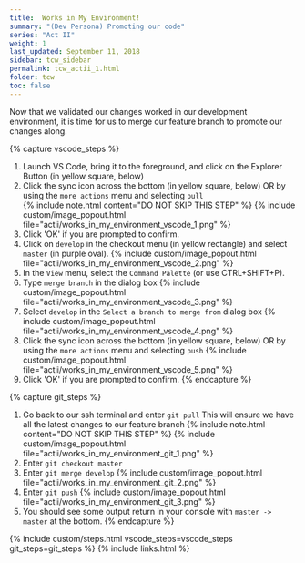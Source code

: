 ```yaml
---
title:  Works in My Environment!
summary: "(Dev Persona) Promoting our code"
series: "Act II"
weight: 1
last_updated: September 11, 2018
sidebar: tcw_sidebar
permalink: tcw_actii_1.html
folder: tcw
toc: false
---
```


Now that we validated our changes worked in our development environment, it is time for us to merge our feature branch to promote our changes along.

{% capture vscode_steps %}
1. Launch VS Code, bring it to the foreground, and click on the Explorer Button (in yellow square, below)
2. Click the sync icon across the bottom (in yellow square, below) OR by using the `more actions` menu and selecting `pull`  
   {% include note.html content="DO NOT SKIP THIS STEP" %}
   {% include custom/image_popout.html file="actii/works_in_my_environment_vscode_1.png" %}
3. Click 'OK' if you are prompted to confirm.
4. Click on `develop` in the checkout menu (in yellow rectangle) and select `master` (in purple oval).
   {% include custom/image_popout.html file="actii/works_in_my_environment_vscode_2.png" %}
6. In the `View` menu, select the `Command Palette` (or use CTRL+SHIFT+P).
7. Type `merge branch` in the dialog box
   {% include custom/image_popout.html file="actii/works_in_my_environment_vscode_3.png" %}
8. Select `develop` in the `Select a branch to merge from` dialog box
   {% include custom/image_popout.html file="actii/works_in_my_environment_vscode_4.png" %}
9. Click the sync icon across the bottom (in yellow square, below) OR by using the `more actions` menu and selecting `push`
   {% include custom/image_popout.html file="actii/works_in_my_environment_vscode_5.png" %}
3. Click 'OK' if you are prompted to confirm.
{% endcapture %}

{% capture git_steps %}
1. Go back to our ssh terminal and enter `git pull` This will ensure we have all the latest changes to our feature branch
   {% include note.html content="DO NOT SKIP THIS STEP" %}
   {% include custom/image_popout.html file="actii/works_in_my_environment_git_1.png" %}
3. Enter `git checkout master`
4. Enter `git merge develop`
   {% include custom/image_popout.html file="actii/works_in_my_environment_git_2.png" %}
5. Enter `git push`
   {% include custom/image_popout.html file="actii/works_in_my_environment_git_3.png" %}
7. You should see some output return in your console with `master -> master` at the bottom.
{% endcapture %}

{% include custom/steps.html vscode_steps=vscode_steps git_steps=git_steps %}
{% include links.html %}